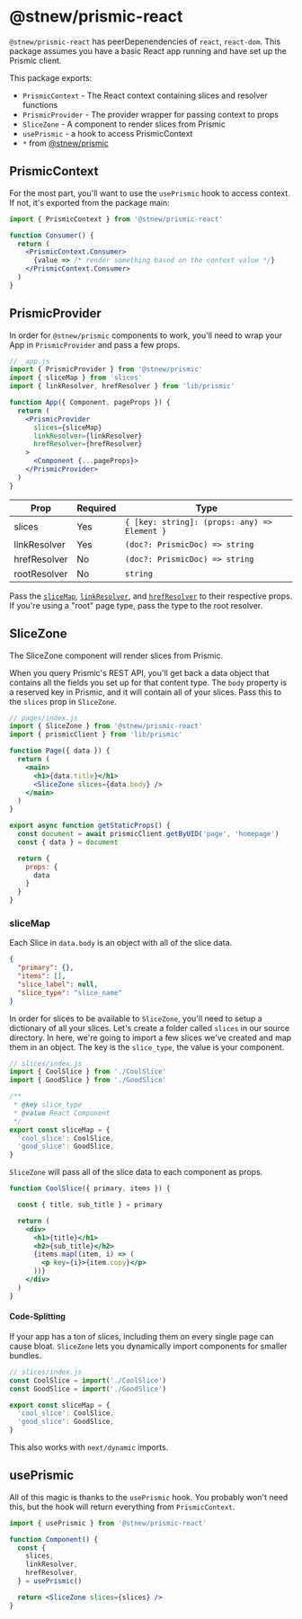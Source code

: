 # @stnew/prismic-react

`@stnew/prismic-react` has peerDepenendencies of `react`, `react-dom`. This package assumes you have a basic React app running and have set up the Prismic client.

This package exports:

- `PrismicContext` - The React context containing slices and resolver functions
- `PrismicProvider` - The provider wrapper for passing context to props
- `SliceZone` - A component to render slices from Prismic
- `usePrismic` - a hook to access PrismicContext
- `*` from [@stnew/prismic](/packages/prismic)

## PrismicContext

For the most part, you'll want to use the `usePrismic` hook to access context. If not, it's exported from the package main:

```jsx
import { PrismicContext } from '@stnew/prismic-react'

function Consumer() {
  return (
    <PrismicContext.Consumer>
      {value => /* render something based on the context value */}
    </PrismicContext.Consumer>
  )
}

```

## PrismicProvider

In order for `@stnew/prismic` components to work, you'll need to wrap your App in `PrismicProvider` and pass a few props.

```jsx
// _app.js
import { PrismicProvider } from '@stnew/prismic'
import { sliceMap } from 'slices'
import { linkResolver, hrefResolver } from 'lib/prismic'

function App({ Component, pageProps }) {
  return (
    <PrismicProvider
      slices={sliceMap}
      linkResolver={linkResolver}
      hrefResolver={hrefResolver}
    >
      <Component {...pageProps}>
    </PrismicProvider>
  )
}
```

Prop         | Required | Type
------------ | -------- | ------------------------------------------------
slices       | Yes      | `{ [key: string]: (props: any) => Element }`
linkResolver | Yes      | `(doc?: PrismicDoc) => string`
hrefResolver | No       | `(doc?: PrismicDoc) => string`
rootResolver | No       | `string`

Pass the [`sliceMap`](#slicemap), [`linkResolver`](#urlresolver), and [`hrefResolver`](#urlresolver) to their respective props. If you're using a "root" page type, pass the type to the root resolver.

## SliceZone

The SliceZone component will render slices from Prismic.

When you query Prismic's REST API, you'll get back a data object that contains all the fields you set up for that content type. The `body` property is a reserved key in Prismic, and it will contain all of your slices. Pass this to the `slices` prop in `SliceZone`.

```jsx
// pages/index.js
import { SliceZone } from '@stnew/prismic-react'
import { prismicClient } from 'lib/prismic'

function Page({ data }) {
  return (
    <main>
      <h1>{data.title}</h1>
      <SliceZone slices={data.body} />
    </main>
  )
}

export async function getStaticProps() {
  const document = await prismicClient.getByUID('page', 'homepage')
  const { data } = document

  return {
    props: {
      data
    }
  }
}
```

### sliceMap

Each Slice in `data.body` is an object with all of the slice data.

```json
{
  "primary": {},
  "items": [],
  "slice_label": null,
  "slice_type": "slice_name"
}
```

In order for slices to be available to `SliceZone`, you'll need to setup a dictionary of all your slices. Let's create a folder called `slices` in our source directory. In here, we're going to import a few slices we've created and map them in an object. The key is the `slice_type`, the value is your component.

```jsx
// slices/index.js
import { CoolSlice } from './CoolSlice'
import { GoodSlice } from './GoodSlice'

/**
 * @key slice_type
 * @value React Component
 */
export const sliceMap = {
  'cool_slice': CoolSlice,
  'good_slice': GoodSlice,
}
```

`SliceZone` will pass all of the slice data to each component as props.

```jsx
function CoolSlice({ primary, items }) {

  const { title, sub_title } = primary

  return (
    <div>
      <h1>{title}</h1>
      <h2>{sub_title}</h2>
      {items.map((item, i) => (
        <p key={i}>{item.copy}</p>
      ))}
    </div>
  )
}
```

#### Code-Splitting

If your app has a ton of slices, including them on every single page can cause bloat. `SliceZone` lets you dynamically import components for smaller bundles.

```jsx
// slices/index.js
const CoolSlice = import('./CoolSlice')
const GoodSlice = import('./GoodSlice')

export const sliceMap = {
  'cool_slice': CoolSlice,
  'good_slice': GoodSlice,
}
```

This also works with `next/dynamic` imports.

## usePrismic

All of this magic is thanks to the `usePrismic` hook. You probably won't need this, but the hook will return everything from `PrismicContext`.

```jsx
import { usePrismic } from '@stnew/prismic-react'

function Component() {
  const {
    slices,
    linkResolver,
    hrefResolver,
  } = usePrismic()

  return <SliceZone slices={slices} />
}

```
